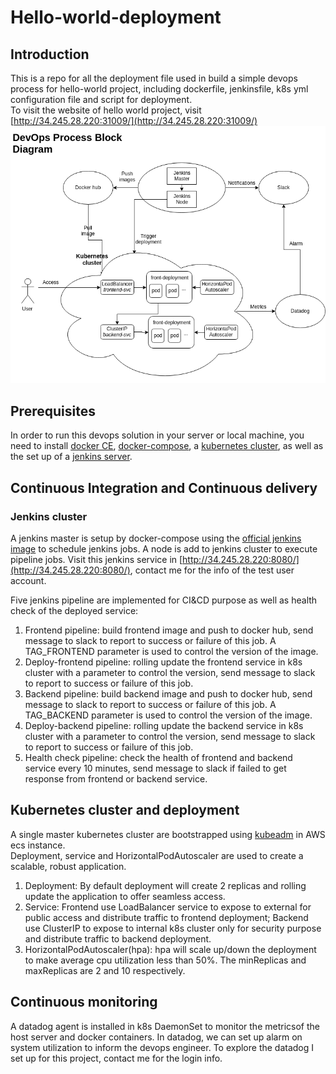 # Hello-world-deployment
## Introduction
This is a repo for all the deployment file used in build a simple devops process for hello-world project, including dockerfile, jenkinsfile, k8s yml configuration file and script for deployment.<br/>
To visit the website of hello world project, visit [http://34.245.28.220:31009/](http://34.245.28.220:31009/)
![DevOps BlockDiagram](https://github.com/wqhuang-ustc/Hello-world-deployment/blob/master/devops.png)

## Prerequisites
In order to run this devops solution in your server or local machine, you need to install [docker CE](https://docs.docker.com/install/linux/docker-ce/ubuntu/), [docker-compose](https://docs.docker.com/compose/install/), a [kubernetes cluster](https://kubernetes.io/docs/setup/independent/create-cluster-kubeadm/), as well as the set up of a [jenkins server](https://jenkins.io/).

## Continuous Integration and Continuous delivery
### Jenkins cluster
A jenkins master is setup by docker-compose using the [official jenkins image](https://hub.docker.com/r/jenkins/jenkins/) to schedule jenkins jobs. A node is add to jenkins cluster to execute pipeline jobs. Visit this jenkins service in [http://34.245.28.220:8080/](http://34.245.28.220:8080/), contact me for the info of the test user account.<br/>

Five jenkins pipeline are implemented for CI&CD purpose as well as health check of the deployed service:<br/>

1. Frontend pipeline: build frontend image and push to docker hub, send message to slack to report to success or failure of this job. A TAG_FRONTEND parameter is used to control the version of the image.
2. Deploy-frontend pipeline: rolling update  the frontend service in k8s cluster with a parameter to control the version, send message to slack to report to success or failure of this job.
3. Backend pipeline: build backend image and push to docker hub, send message to slack to report to success or failure of this job. A TAG_BACKEND parameter is used to control the version of the image.
4. Deploy-backend pipeline: rolling update  the backend service in k8s cluster with a parameter to control the version, send message to slack to report to success or failure of this job.
5. Health check pipeline: check the health of frontend and backend service every 10 minutes, send message to slack if failed to get response from frontend or backend service.

## Kubernetes cluster and deployment
A single master kubernetes cluster are bootstrapped using [kubeadm](https://kubernetes.io/docs/setup/independent/create-cluster-kubeadm/) in AWS ecs instance.<br/>
Deployment, service and HorizontalPodAutoscaler are used to create a scalable, robust application.<br/>
1. Deployment: By default deployment will create 2 replicas and rolling update the application to offer seamless access.
2. Service: Frontend use LoadBalancer service to expose to external for public access and distribute traffic to frontend deployment; Backend use ClusterIP to expose to internal k8s cluster only for security purpose and distribute traffic to backend deployment.
3. HorizontalPodAutoscaler(hpa): hpa will scale up/down the deployment to make average cpu utilization less than 50%. The minReplicas and maxReplicas are 2 and 10 respectively.

## Continuous monitoring
A datadog agent is installed in k8s DaemonSet to monitor the metricsof the host server and docker containers. In datadog, we can set up alarm on system utilization to inform the devops engineer. To explore the datadog I set up for this project, contact me for the login info.

